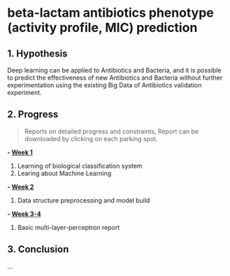 ﻿# beta-lactam antibiotics phenotype (activity profile, MIC) prediction

## 1. Hypothesis
Deep learning can be applied to Antibiotics and Bacteria, and it is possible to predict the effectiveness of new Antibiotics and Bacteria without further experimentation using the existing Big Data of Antibiotics validation experiment.

## 2. Progress
>Reports on detailed progress and constraints, Report can be downloaded by clicking on each parking spot.

__- [Week 1]__

1. Learning of biological classification system
2. Learing about Machine Learning 

__- [Week 2]__

1. Data structure preprocessing and model build

__- [Week 3-4]__
 
1. Basic multi-layer-perceptron report

## 3. Conclusion
...

[Week 1]: /Weekly%20report/week_1.docx
[Week 2]: /Weekly%20report/week_2.docx
[Week 3-4]: /Weekly%20report/week_3-4.docx
